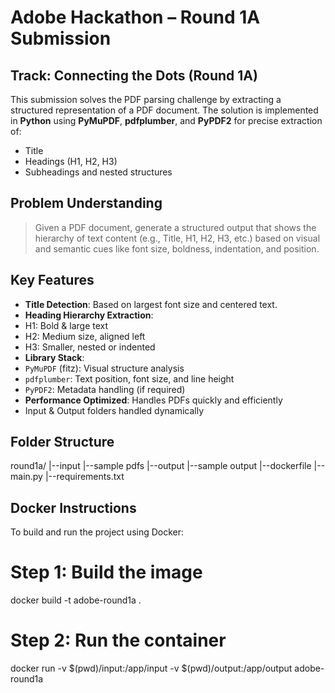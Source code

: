 #  Adobe Hackathon – Round 1A Submission

##  Track: Connecting the Dots (Round 1A)
This submission solves the PDF parsing challenge by extracting a structured representation of a PDF document. The solution is implemented in **Python** using **PyMuPDF**, **pdfplumber**, and **PyPDF2** for precise extraction of:
- Title
- Headings (H1, H2, H3)
- Subheadings and nested structures

##  Problem Understanding

> Given a PDF document, generate a structured output that shows the hierarchy of text content (e.g., Title, H1, H2, H3, etc.) based on visual and semantic cues like font size, boldness, indentation, and position.


##  Key Features

-  **Title Detection**: Based on largest font size and centered text.
-  **Heading Hierarchy Extraction**:
  - H1: Bold & large text
  - H2: Medium size, aligned left
  - H3: Smaller, nested or indented
-  **Library Stack**:
  - `PyMuPDF` (fitz): Visual structure analysis
  - `pdfplumber`: Text position, font size, and line height
  - `PyPDF2`: Metadata handling (if required)
-  **Performance Optimized**: Handles PDFs quickly and efficiently
-  Input & Output folders handled dynamically

##  Folder Structure
round1a/
|--input
   |--sample pdfs
|--output
   |--sample output
|--dockerfile
|--main.py
|--requirements.txt


## Docker Instructions

To build and run the project using Docker:

# Step 1: Build the image
docker build -t adobe-round1a .

# Step 2: Run the container
docker run -v $(pwd)/input:/app/input -v $(pwd)/output:/app/output adobe-round1a
